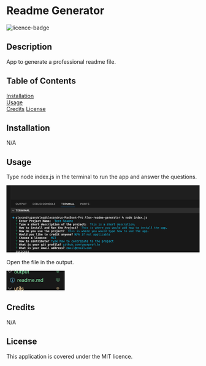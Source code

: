 # Readme Generator
  ![licence-badge](https://img.shields.io/badge/Licence-MIT-blue)
## Description

App to generate a professional readme file.

## Table of Contents 

[Installation](#installation)  
[Usage](#usage)  
[Credits](#credits) 
[License](#license)  

## Installation

N/A

## Usage

Type node index.js in the terminal to run the app and answer the questions.

![how-to](./img/how%20to.png)

Open the file in the output.

![output](./img/output.png)

## Credits

N/A 

## License

This application is covered under the MIT licence.